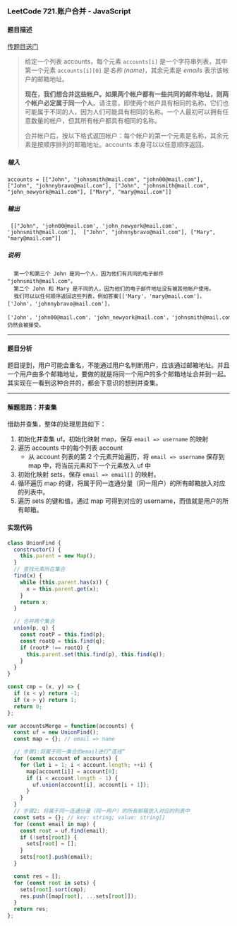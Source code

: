 ### LeetCode 721.账户合并 - JavaScript

#### **题目描述**

[传题目送门](https://leetcode-cn.com/problems/accounts-merge)

> 给定一个列表 accounts，每个元素 `accounts[i]` 是一个字符串列表，其中第一个元素 `accounts[i][0]` 是*名称 (name)*，其余元素是 *emails* 表示该帐户的邮箱地址。
>
> **现在，我们想合并这些帐户。如果两个帐户都有一些共同的邮件地址，则两个帐户必定属于同一个人**。请注意，即使两个帐户具有相同的名称，它们也可能属于不同的人，因为人们可能具有相同的名称。一个人最初可以拥有任意数量的帐户，但其所有帐户都具有相同的名称。
>
> 合并帐户后，按以下格式返回帐户：每个帐户的第一个元素是名称，其余元素是按顺序排列的邮箱地址。accounts 本身可以以任意顺序返回。

##### 输入

```
accounts = [["John", "johnsmith@mail.com", "john00@mail.com"], ["John", "johnnybravo@mail.com"], ["John", "johnsmith@mail.com", "john_newyork@mail.com"], ["Mary", "mary@mail.com"]]
```

##### 输出

```
 [["John", 'john00@mail.com', 'john_newyork@mail.com', 'johnsmith@mail.com'],  ["John", "johnnybravo@mail.com"], ["Mary", "mary@mail.com"]]
```

##### 说明

```
  第一个和第三个 John 是同一个人，因为他们有共同的电子邮件 "johnsmith@mail.com"。
  第二个 John 和 Mary 是不同的人，因为他们的电子邮件地址没有被其他帐户使用。
  我们可以以任何顺序返回这些列表，例如答案[['Mary'，'mary@mail.com']，['John'，'johnnybravo@mail.com']，
  ['John'，'john00@mail.com'，'john_newyork@mail.com'，'johnsmith@mail.com']]仍然会被接受。
```

----

#### 题目分析

题目提到，用户可能会重名，不能通过用户名判断用户，应该通过邮箱地址。并且一个用户由多个邮箱地址，要做的就是将同一个用户的多个邮箱地址合并到一起。其实现在一看到这种合并的，都会下意识的想到并查集。

---

#### 解题思路：并查集

借助并查集，整体的处理思路如下：

1. 初始化并查集 uf。初始化映射 map，保存 `email => username` 的映射
2. 遍历 accounts 中的每个列表 account
   - 从 account 列表的第 2 个元素开始遍历，将 `email => username` 保存到 map 中，将当前元素和下一个元素放入 uf 中
3. 初始化映射 sets，保存 `email => email[]` 的映射。
4. 循环遍历 map 的键，将属于同一连通分量（同一用户）的所有邮箱放入对应的列表中。
5. 遍历 sets 的键和值，通过 map 可得到对应的 username，而值就是用户的所有邮箱。

#### 实现代码

```js
class UnionFind {
  constructor() {
    this.parent = new Map();
  }
  // 查找元素所在集合
  find(x) {
    while (this.parent.has(x)) {
      x = this.parent.get(x);
    }
    return x;
  }

  // 合并两个集合
  union(p, q) {
    const rootP = this.find(p);
    const rootQ = this.find(q);
    if (rootP !== rootQ) {
      this.parent.set(this.find(p), this.find(q));
    }
  }
}

const cmp = (x, y) => {
  if (x < y) return -1;
  if (x > y) return 1;
  return 0;
};

var accountsMerge = function(accounts) {
  const uf = new UnionFind();
  const map = {}; // email => name

  // 步骤1:将属于同一集合的email进行“连线”
  for (const account of accounts) {
    for (let i = 1; i < account.length; ++i) {
      map[account[i]] = account[0];
      if (i < account.length - 1) {
        uf.union(account[i], account[i + 1]);
      }
    }
  }
  // 步骤2: 将属于同一连通分量（同一用户）的所有邮箱放入对应的列表中
  const sets = {}; // key: string; value: string[]
  for (const email in map) {
    const root = uf.find(email);
    if (!sets[root]) {
      sets[root] = [];
    }
    sets[root].push(email);
  }

  const res = [];
  for (const root in sets) {
    sets[root].sort(cmp);
    res.push([map[root], ...sets[root]]);
  }
  return res;
};
```

